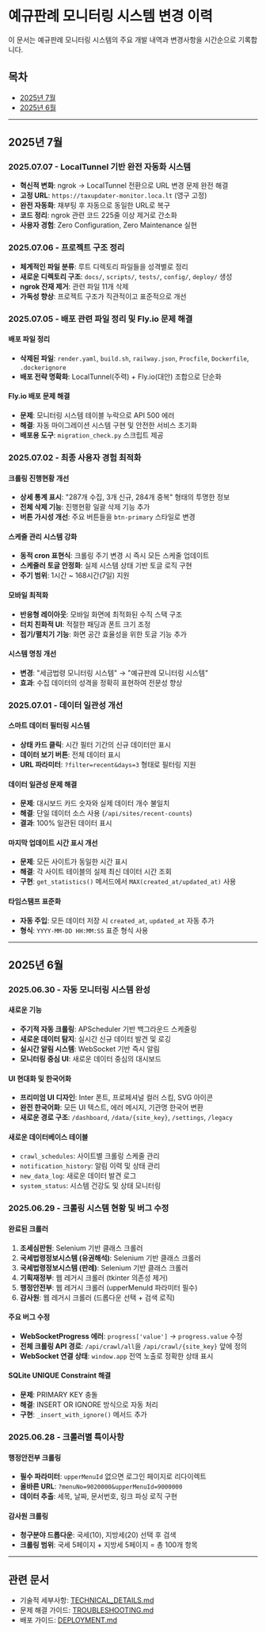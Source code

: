 # 예규판례 모니터링 시스템 변경 이력

이 문서는 예규판례 모니터링 시스템의 주요 개발 내역과 변경사항을 시간순으로 기록합니다.

## 목차
- [2025년 7월](#2025년-7월)
- [2025년 6월](#2025년-6월)

---

## 2025년 7월

### 2025.07.07 - LocalTunnel 기반 완전 자동화 시스템
- **혁신적 변화**: ngrok → LocalTunnel 전환으로 URL 변경 문제 완전 해결
- **고정 URL**: `https://taxupdater-monitor.loca.lt` (영구 고정)
- **완전 자동화**: 재부팅 후 자동으로 동일한 URL로 복구
- **코드 정리**: ngrok 관련 코드 225줄 이상 제거로 간소화
- **사용자 경험**: Zero Configuration, Zero Maintenance 실현

### 2025.07.06 - 프로젝트 구조 정리
- **체계적인 파일 분류**: 루트 디렉토리 파일들을 성격별로 정리
- **새로운 디렉토리 구조**: `docs/`, `scripts/`, `tests/`, `config/`, `deploy/` 생성
- **ngrok 잔재 제거**: 관련 파일 11개 삭제
- **가독성 향상**: 프로젝트 구조가 직관적이고 표준적으로 개선

### 2025.07.05 - 배포 관련 파일 정리 및 Fly.io 문제 해결
#### 배포 파일 정리
- **삭제된 파일**: `render.yaml`, `build.sh`, `railway.json`, `Procfile`, `Dockerfile`, `.dockerignore`
- **배포 전략 명확화**: LocalTunnel(주력) + Fly.io(대안) 조합으로 단순화

#### Fly.io 배포 문제 해결
- **문제**: 모니터링 시스템 테이블 누락으로 API 500 에러
- **해결**: 자동 마이그레이션 시스템 구현 및 안전한 서비스 초기화
- **배포용 도구**: `migration_check.py` 스크립트 제공

### 2025.07.02 - 최종 사용자 경험 최적화

#### 크롤링 진행현황 개선
- **상세 통계 표시**: "287개 수집, 3개 신규, 284개 중복" 형태의 투명한 정보
- **전체 삭제 기능**: 진행현황 일괄 삭제 기능 추가
- **버튼 가시성 개선**: 주요 버튼들을 `btn-primary` 스타일로 변경

#### 스케줄 관리 시스템 강화
- **동적 cron 표현식**: 크롤링 주기 변경 시 즉시 모든 스케줄 업데이트
- **스케줄러 토글 안정화**: 실제 시스템 상태 기반 토글 로직 구현
- **주기 범위**: 1시간 ~ 168시간(7일) 지원

#### 모바일 최적화
- **반응형 레이아웃**: 모바일 화면에 최적화된 수직 스택 구조
- **터치 친화적 UI**: 적절한 패딩과 폰트 크기 조정
- **접기/펼치기 기능**: 화면 공간 효율성을 위한 토글 기능 추가

#### 시스템 명칭 개선
- **변경**: "세금법령 모니터링 시스템" → "예규판례 모니터링 시스템"
- **효과**: 수집 데이터의 성격을 정확히 표현하여 전문성 향상

### 2025.07.01 - 데이터 일관성 개선

#### 스마트 데이터 필터링 시스템
- **상태 카드 클릭**: 시간 필터 기간의 신규 데이터만 표시
- **데이터 보기 버튼**: 전체 데이터 표시
- **URL 파라미터**: `?filter=recent&days=3` 형태로 필터링 지원

#### 데이터 일관성 문제 해결
- **문제**: 대시보드 카드 숫자와 실제 데이터 개수 불일치
- **해결**: 단일 데이터 소스 사용 (`/api/sites/recent-counts`)
- **결과**: 100% 일관된 데이터 표시

#### 마지막 업데이트 시간 표시 개선
- **문제**: 모든 사이트가 동일한 시간 표시
- **해결**: 각 사이트 테이블의 실제 최신 데이터 시간 조회
- **구현**: `get_statistics()` 메서드에서 `MAX(created_at/updated_at)` 사용

#### 타임스탬프 표준화
- **자동 주입**: 모든 데이터 저장 시 `created_at`, `updated_at` 자동 추가
- **형식**: `YYYY-MM-DD HH:MM:SS` 표준 형식 사용

---

## 2025년 6월

### 2025.06.30 - 자동 모니터링 시스템 완성

#### 새로운 기능
- **주기적 자동 크롤링**: APScheduler 기반 백그라운드 스케줄링
- **새로운 데이터 탐지**: 실시간 신규 데이터 발견 및 로깅
- **실시간 알림 시스템**: WebSocket 기반 즉시 알림
- **모니터링 중심 UI**: 새로운 데이터 중심의 대시보드

#### UI 현대화 및 한국어화
- **프리미엄 UI 디자인**: Inter 폰트, 프로페셔널 컬러 스킴, SVG 아이콘
- **완전 한국어화**: 모든 UI 텍스트, 에러 메시지, 기관명 한국어 변환
- **새로운 경로 구조**: `/dashboard`, `/data/{site_key}`, `/settings`, `/legacy`

#### 새로운 데이터베이스 테이블
- `crawl_schedules`: 사이트별 크롤링 스케줄 관리
- `notification_history`: 알림 이력 및 상태 관리
- `new_data_log`: 새로운 데이터 발견 로그
- `system_status`: 시스템 건강도 및 상태 모니터링

### 2025.06.29 - 크롤링 시스템 현황 및 버그 수정

#### 완료된 크롤러
1. **조세심판원**: Selenium 기반 클래스 크롤러
2. **국세법령정보시스템 (유권해석)**: Selenium 기반 클래스 크롤러
3. **국세법령정보시스템 (판례)**: Selenium 기반 클래스 크롤러
4. **기획재정부**: 웹 레거시 크롤러 (tkinter 의존성 제거)
5. **행정안전부**: 웹 레거시 크롤러 (upperMenuId 파라미터 필수)
6. **감사원**: 웹 레거시 크롤러 (드롭다운 선택 + 검색 로직)

#### 주요 버그 수정
- **WebSocketProgress 에러**: `progress['value']` → `progress.value` 수정
- **전체 크롤링 API 경로**: `/api/crawl/all`을 `/api/crawl/{site_key}` 앞에 정의
- **WebSocket 연결 상태**: `window.app` 전역 노출로 정확한 상태 표시

#### SQLite UNIQUE Constraint 해결
- **문제**: PRIMARY KEY 충돌
- **해결**: INSERT OR IGNORE 방식으로 자동 처리
- **구현**: `_insert_with_ignore()` 메서드 추가

### 2025.06.28 - 크롤러별 특이사항

#### 행정안전부 크롤링
- **필수 파라미터**: `upperMenuId` 없으면 로그인 페이지로 리다이렉트
- **올바른 URL**: `?menuNo=9020000&upperMenuId=9000000`
- **데이터 추출**: 세목, 날짜, 문서번호, 링크 파싱 로직 구현

#### 감사원 크롤링
- **청구분야 드롭다운**: 국세(10), 지방세(20) 선택 후 검색
- **크롤링 범위**: 국세 5페이지 + 지방세 5페이지 = 총 100개 항목

---

## 관련 문서
- 기술적 세부사항: [TECHNICAL_DETAILS.md](./TECHNICAL_DETAILS.md)
- 문제 해결 가이드: [TROUBLESHOOTING.md](./TROUBLESHOOTING.md)
- 배포 가이드: [DEPLOYMENT.md](./DEPLOYMENT.md)